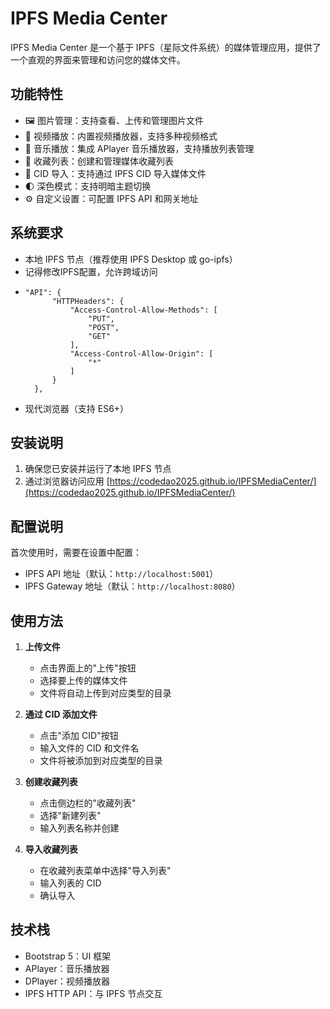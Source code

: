 # IPFS Media Center

IPFS Media Center 是一个基于 IPFS（星际文件系统）的媒体管理应用，提供了一个直观的界面来管理和访问您的媒体文件。

## 功能特性

- 🖼️ 图片管理：支持查看、上传和管理图片文件
- 🎥 视频播放：内置视频播放器，支持多种视频格式
- 🎵 音乐播放：集成 APlayer 音乐播放器，支持播放列表管理
- 📁 收藏列表：创建和管理媒体收藏列表
- 🔄 CID 导入：支持通过 IPFS CID 导入媒体文件
- 🌓 深色模式：支持明暗主题切换
- ⚙️ 自定义设置：可配置 IPFS API 和网关地址

## 系统要求

- 本地 IPFS 节点（推荐使用 IPFS Desktop 或 go-ipfs）
- 记得修改IPFS配置，允许跨域访问
- ```
  "API": {
		"HTTPHeaders": {
			"Access-Control-Allow-Methods": [
				"PUT",
				"POST",
				"GET"
			],
			"Access-Control-Allow-Origin": [
				"*"
			]
		}
	},
  ```
- 现代浏览器（支持 ES6+）

## 安装说明

1. 确保您已安装并运行了本地 IPFS 节点
2. 通过浏览器访问应用 [https://codedao2025.github.io/IPFSMediaCenter/](https://codedao2025.github.io/IPFSMediaCenter/)

## 配置说明

首次使用时，需要在设置中配置：

- IPFS API 地址（默认：`http://localhost:5001`）
- IPFS Gateway 地址（默认：`http://localhost:8080`）

## 使用方法

1. **上传文件**
   - 点击界面上的"上传"按钮
   - 选择要上传的媒体文件
   - 文件将自动上传到对应类型的目录

2. **通过 CID 添加文件**
   - 点击"添加 CID"按钮
   - 输入文件的 CID 和文件名
   - 文件将被添加到对应类型的目录

3. **创建收藏列表**
   - 点击侧边栏的"收藏列表"
   - 选择"新建列表"
   - 输入列表名称并创建

4. **导入收藏列表**
   - 在收藏列表菜单中选择"导入列表"
   - 输入列表的 CID
   - 确认导入

## 技术栈

- Bootstrap 5：UI 框架
- APlayer：音乐播放器
- DPlayer：视频播放器
- IPFS HTTP API：与 IPFS 节点交互 
